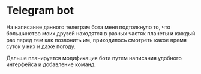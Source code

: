 <h1>Telegram bot</h1>

На написание данного телеграм бота меня подтолкнуло то, что 
большинство моих друзей находятся в разных частях планеты 
и каждый раз перед тем как позвонить им, приходилось
смотреть какое время суток у них и даже погоду.

Дальше планируется модификация бота путем написания удобного интерфейса и добавление команд.
